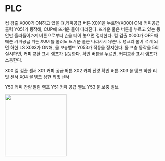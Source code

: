# PLC

컵 검출 X000가 ON하고 있을 떄,커피공급 버튼 X001을 누르면(X0001 ON) 커피공급 출력 Y051가 동작해, CUP에 뜨거운 물이 따라진다. 뜨거운 물은 버튼을 누르고 있는 동안만 흘러들어가져
버튼으로부터 손을 떼어 놓으면 정지한다. 컵 검출 X000가 OFF 때에는 커피공급 버튼 X001를 눌러도 뜨거운 물은 따라지지 않는다. 탱크의 물이 적게 되면 하한 LS X003가 ON해, 물 보충밸브
Y053가 작동을 정지한다. 물 보충 동작을 5회 실시하면, 커피 교환 표시 램프가 점등한다. 확인 버튼을 누르면, 커피교환 표시 램프가 소등한다.

X00 컴 검출 센서
X01 커피 공급 버튼
X02 커피 잔량 확인 버튼
X03 물 탱크 하한 리밋 센서
X04 물 탱크 상한 리밋 센서 

Y50 커피 잔량 알림 램프
Y51 커피 공급 밸브
Y53 물 보충 밸브

<img src="https://github.com/user-attachments/assets/a1d14fc9-4ee5-470f-a035-e215787d254b" style="width:200px;">


